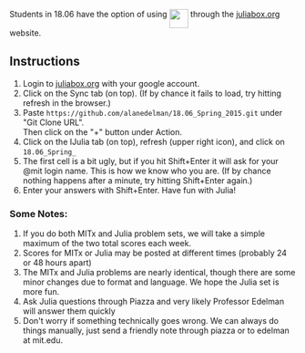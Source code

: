 Students in 18.06 have the option of using <img src="https://camo.githubusercontent.com/e1ae5c7f6fe275a50134d5889a68f0acdd09ada8/687474703a2f2f6a756c69616c616e672e6f72672f696d616765732f6c6f676f5f68697265732e706e67" width="33" align=top> through the  [juliabox.org](https://juliabox.org) website.

## Instructions 

1. Login to [juliabox.org](https://juliabox.org) with your google account.
2. Click on the Sync tab (on top). (If by chance it fails to load, try hitting refresh in the browser.)
3. Paste `https://github.com/alanedelman/18.06_Spring_2015.git` under "Git Clone URL". <br> Then click on the "+" button under Action.
4. Click on the IJulia tab (on top), refresh (upper right icon), and click on `18.06_Spring_`
5. The first cell is a bit ugly, but if you hit Shift+Enter it will ask for your @mit login name.  This is how we know who you are.  (If by chance nothing happens after a minute, try hitting Shift+Enter again.)
6. Enter your answers with Shift+Enter.  Have fun with Julia!

### Some Notes:

1. If you do both MITx and Julia problem sets, we will take a simple maximum of the two total scores each week. 
2. Scores for MITx or Julia may be posted at different times (probably 24 or 48 hours apart)
3. The MITx and Julia problems are nearly identical, though there are some minor changes due to format and language.  We hope the Julia set is more fun.
4. Ask Julia questions through Piazza and very likely Professor Edelman will answer them quickly
6. Don't worry if something technically goes wrong.  We can always do things manually, just send  a friendly note through piazza or to edelman at mit.edu.
